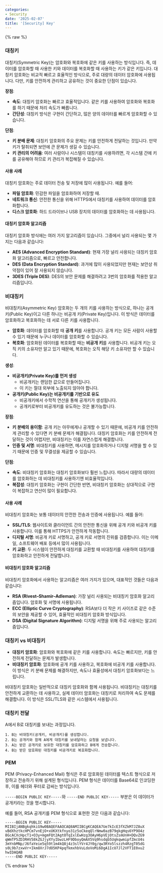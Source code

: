 ```yaml
---
categories:
- Security
date: '2025-02-07'
title: '[Security] Key'
---
```


{% raw %}
### 대칭키
대칭키(Symmetric Key)는 암호화와 복호화에 같은 키를 사용하는 방식입니다. 즉, 데이터를 암호화할 때 사용한 키와 데이터를 복호화할 때 사용하는 키가 같은 키입니다. 대칭키 암호화는 비교적 빠르고 효율적인 방식으로, 주로 대량의 데이터 암호화에 사용됩니다. 다만, 키를 안전하게 관리하고 공유하는 것이 중요한 단점이 있습니다.

**장점**:
- **속도**: 대칭키 암호화는 빠르고 효율적입니다. 같은 키를 사용하여 암호화와 복호화를 하기 때문에 처리 속도가 빠릅니다.
- **간단성**: 대칭키 방식은 구현이 간단하고, 많은 양의 데이터를 빠르게 암호화할 수 있습니다.

**단점**:
- **키 분배 문제**: 대칭키 암호화의 주요 문제는 키를 안전하게 전달하는 것입니다. 만약 키가 탈취되면 보안에 큰 문제가 생길 수 있습니다.
- **키 관리의 어려움**: 여러 사람이나 시스템이 대칭키를 사용하려면, 각 시스템 간에 키를 공유해야 하므로 키 관리가 복잡해질 수 있습니다.

#### 사용 사례
대칭키 암호화는 주로 데이터 전송 및 저장에 많이 사용됩니다. 예를 들어:

- **파일 암호화**: 민감한 파일을 암호화하여 저장할 때.
- **네트워크 통신**: 안전한 통신을 위해 HTTPS에서 대칭키를 사용하여 데이터를 암호화합니다.
- **디스크 암호화**: 하드 드라이브나 USB 장치의 데이터를 암호화하는 데 사용됩니다.

#### 대칭키 암호화 알고리즘
대칭키 암호화 방식에는 여러 가지 알고리즘이 있습니다. 그중에서 널리 사용되는 몇 가지는 다음과 같습니다:

- **AES (Advanced Encryption Standard)**: 현재 가장 널리 사용되는 대칭키 암호화 알고리즘으로, 빠르고 안전합니다.
- **DES (Data Encryption Standard)**: 과거에 많이 사용되었지만 현재는 보안상 취약점이 있어 잘 사용되지 않습니다.
- **3DES (Triple DES)**: DES의 보안 문제를 해결하려고 3번의 암호화를 적용한 알고리즘입니다.

### 비대칭키
비대칭키(Asymmetric Key) 암호화는 두 개의 키를 사용하는 방식으로, 하나는 공개 키(Public Key)이고 다른 하나는 비공개 키(Private Key)입니다. 이 방식은 데이터를 암호화하고 복호화하는 데 서로 다른 키를 사용합니다.

- **암호화**: 데이터를 암호화할 때 **공개 키**를 사용합니다. 공개 키는 모든 사람이 사용할 수 있기 때문에 누구나 데이터를 암호화할 수 있습니다.
- **복호화**: 암호화된 데이터를 복호화할 때는 **비공개 키**를 사용합니다. 비공개 키는 오직 키의 소유자만 알고 있기 때문에, 복호화는 오직 해당 키 소유자만 할 수 있습니다.

**생성**:
- **비공개키(Private Key)를 먼저 생성**
    - 비공개키는 랜덤한 값으로 만들어집니다.
    - 이 키는 절대 외부에 노출되지 않아야 합니다.
- **공개키(Public Key)는 비공개키를 기반으로 유도**
    - 비공개키에서 수학적 연산을 통해 공개키가 생성됩니다.
    - 공개키로부터 비공개키를 유도하는 것은 불가능합니다.

**장점**:
- **키 분배의 용이함**: 공개 키는 아무에게나 공개할 수 있기 때문에, 비공개 키를 안전하게 관리할 수 있다면 키 분배 문제가 해결됩니다. 대칭키 암호화는 키를 안전하게 전달하는 것이 어렵지만, 비대칭키는 이를 자연스럽게 해결합니다.
- **인증 및 서명**: 비대칭키를 사용하면, 메시지를 암호화하거나 디지털 서명을 할 수 있기 때문에 인증 및 무결성을 제공할 수 있습니다.

**단점**:
- **속도**: 비대칭키 암호화는 대칭키 암호화보다 훨씬 느립니다. 따라서 대량의 데이터를 암호화하는 데 비대칭키를 사용하기엔 비효율적입니다.
- **복잡성**: 대칭키 암호화는 구현이 간단한 반면, 비대칭키 암호화는 상대적으로 구현이 복잡하고 연산이 많이 필요합니다.

#### 사용 사례
비대칭키 암호화는 보통 데이터의 안전한 전송과 인증에 사용됩니다. 예를 들어:

- **SSL/TLS**: 웹사이트와 클라이언트 간의 안전한 통신을 위해 공개 키와 비공개 키를 사용합니다. 이를 통해 HTTPS가 안전하게 작동합니다.
- **디지털 서명**: 비공개 키로 서명하고, 공개 키로 서명의 진위를 검증합니다. 이는 이메일, 소프트웨어 배포 등에서 많이 사용됩니다.
- **키 교환**: 두 시스템이 안전하게 대칭키를 교환할 때 비대칭키를 사용하여 대칭키를 암호화하고 안전하게 전달합니다.

#### 비대칭키 암호화 알고리즘
비대칭키 암호화에서 사용하는 알고리즘은 여러 가지가 있으며, 대표적인 것들은 다음과 같습니다:

- **RSA (Rivest–Shamir–Adleman)**: 가장 널리 사용되는 비대칭키 암호화 알고리즘입니다. 암호화 및 서명에 사용됩니다.
- **ECC (Elliptic Curve Cryptography)**: RSA보다 더 작은 키 사이즈로 같은 수준의 보안을 제공할 수 있어, 효율적인 비대칭키 암호화 방식입니다.
- **DSA (Digital Signature Algorithm)**: 디지털 서명을 위해 주로 사용되는 알고리즘입니다.

### 대칭키 vs 비대칭키
- **대칭키 암호화**: 암호화와 복호화에 같은 키를 사용합니다. 속도는 빠르지만, 키를 안전하게 전달하는 문제가 발생합니다.
- **비대칭키 암호화**: 암호화에 공개 키를 사용하고, 복호화에 비공개 키를 사용합니다. 이 방식은 키 분배 문제를 해결하지만, 속도나 효율성에서 대칭키 암호화보다는 느립니다.

비대칭키 암호화는 일반적으로 대칭키 암호화와 함께 사용됩니다. 비대칭키는 대칭키를 안전하게 교환하는 데 사용하고, 실제 데이터 암호화는 대칭키로 처리하여 속도 문제를 해결합니다. 이 방식은 SSL/TLS와 같은 시스템에서 사용됩니다.

### 대칭키 전달
A에서 B로 대칭키를 보내는 과정입니다.
```
1. B는 비대칭키(공개키, 비공개키)를 생성합니다.
2. B는 공개키와 함께 A에게 대칭키를 보내달라는 요청을 보냅니다.
3. A는 받은 공개키로 보유한 대칭키를 암호화하고 B에게 전송합니다.
4. B는 받은 암호화된 대칭키를 비공개키로 복호화합니다.
```

### PEM
PEM (Privacy-Enhanced Mail) 형식은 주로 암호화된 데이터를 텍스트 형식으로 저장하고 전송하기 위해 설계된 형식입니다. PEM 형식은 데이터를 Base64로 인코딩한 후, 이를 헤더와 푸터로 감싸는 방식입니다.

`-----BEGIN PUBLIC KEY-----`와 `-----END PUBLIC KEY-----` 부분은 이 데이터가 공개키라는 것을 명시합니다.

예를 들어, RSA 공개키를 PEM 형식으로 표현한 것은 다음과 같습니다:
```
-----BEGIN PUBLIC KEY-----
MIIBIjANBgkqhkiG9w0BAQEFAAOCAQ8AMIIBCgKCAQEA7Ue7kIcE3fXZkM7JZ8uX
vBdXhztkcHPCm7vnEjO+xUKXtkfnyo31z5oCkeqQlrNmw0azB79qkgHqs6YP9O4z
8GcACXcHpcT1+O3y+mgmFQt2AgtOTqIxlEwHzg3OAyH6pVEjOtsZsmUnH+DQvZG9
qWmTP5ZD3RHV58kZGJjyXYyIbwzLHF9DboyQmAX5Vq9hsdqb5UqkqwmipfZmcU4s
3mYnbMNp/J6faYeie5q59t1m4kQ8j4z3slYVr4JY0g/qw3RYo5lszzh4RzgT05dG
s0L9b7zxwVr+Ikm8XrJ7dO5KP4pqfkmxhbVuLdoVoMi6DgA1IcU7Jl2VFT1E0xu2
hwIDAQAB
-----END PUBLIC KEY-----
```
{% endraw %}